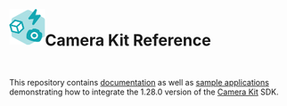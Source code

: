 <img align="left" width="64" height="64" src="docs/camerakit_icon.svg">

# Camera Kit Reference

</br>

This repository contains [documentation](./docs) as well as [sample applications](./samples) demonstrating how to integrate the 1.28.0 version of the [Camera Kit](https://kit.snapchat.com/camera-kit) SDK.
